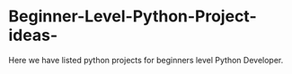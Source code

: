 # Beginner-Level-Python-Project-ideas-
Here we have listed python projects for beginners level Python Developer.
